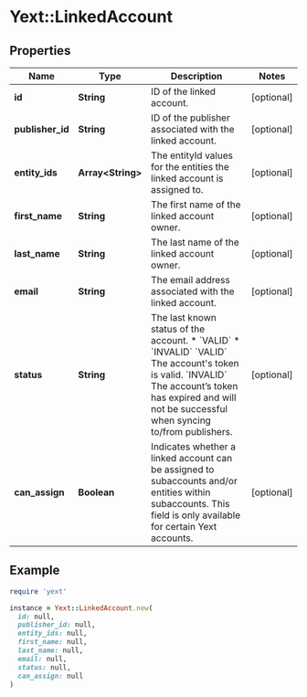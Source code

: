 # Yext::LinkedAccount

## Properties

| Name | Type | Description | Notes |
| ---- | ---- | ----------- | ----- |
| **id** | **String** | ID of the linked account. | [optional] |
| **publisher_id** | **String** | ID of the publisher associated with the linked account. | [optional] |
| **entity_ids** | **Array&lt;String&gt;** | The entityId values for the entities the linked account is assigned to. | [optional] |
| **first_name** | **String** | The first name of the linked account owner. | [optional] |
| **last_name** | **String** | The last name of the linked account owner. | [optional] |
| **email** | **String** | The email address associated with the linked account. | [optional] |
| **status** | **String** | The last known status of the account.  * &#x60;VALID&#x60; * &#x60;INVALID&#x60;  &#x60;VALID&#x60; The account&#39;s token is valid.  &#x60;INVALID&#x60; The account’s token has expired and will not be successful when syncing to/from publishers.  | [optional] |
| **can_assign** | **Boolean** | Indicates whether a linked account can be assigned to subaccounts and/or entities within subaccounts.  This field is only available for certain Yext accounts.  | [optional] |

## Example

```ruby
require 'yext'

instance = Yext::LinkedAccount.new(
  id: null,
  publisher_id: null,
  entity_ids: null,
  first_name: null,
  last_name: null,
  email: null,
  status: null,
  can_assign: null
)
```

